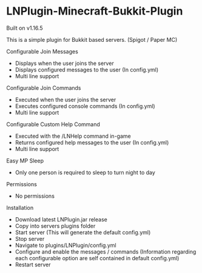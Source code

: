 # LNPlugin-Minecraft-Bukkit-Plugin

Built on v1.16.5

This is a simple plugin for Bukkit based servers. (Spigot / Paper MC)

Configurable Join Messages
  - Displays when the user joins the server
  - Displays configured messages to the user (In config.yml)
  - Multi line support

Configurable Join Commands
  - Executed when the user joins the server
  - Executes configured console commands (In config.yml)
  - Multi line support

Configurable Custom Help Command
  - Executed with the /LNHelp command in-game
  - Returns configured help messages to the user (In config.yml)
  - Multi line support
  
Easy MP Sleep
  - Only one person is required to sleep to turn night to day
  
Permissions
  - No permissions

Installation
  - Download latest LNPlugin.jar release
  - Copy into servers plugins folder
  - Start server (This will generate the default config.yml)
  - Stop server
  - Navigate to plugins/LNPlugin/config.yml
  - Configure and enable the messages / commands (Information regarding each configurable option are self contained in default config.yml)
  - Restart server
